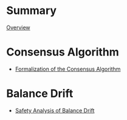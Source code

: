 # Summary

[Overview](./00_overview.md)

# Consensus Algorithm

- [Formalization of the Consensus Algorithm](./01_consensus_algorithm.md)

# Balance Drift

- [Safety Analysis of Balance Drift](./02_balance_drift.md)
